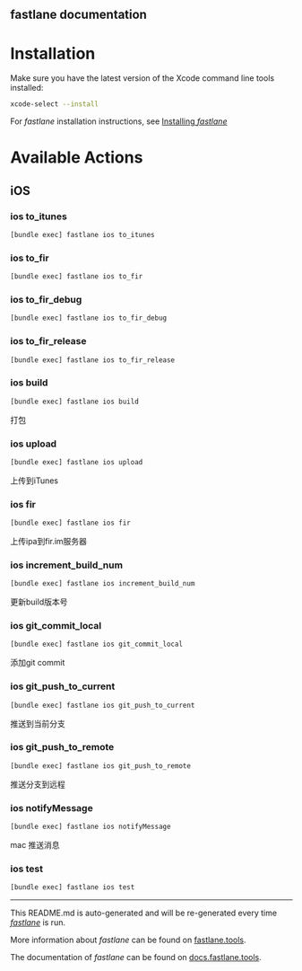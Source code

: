fastlane documentation
----

# Installation

Make sure you have the latest version of the Xcode command line tools installed:

```sh
xcode-select --install
```

For _fastlane_ installation instructions, see [Installing _fastlane_](https://docs.fastlane.tools/#installing-fastlane)

# Available Actions

## iOS

### ios to_itunes

```sh
[bundle exec] fastlane ios to_itunes
```



### ios to_fir

```sh
[bundle exec] fastlane ios to_fir
```



### ios to_fir_debug

```sh
[bundle exec] fastlane ios to_fir_debug
```



### ios to_fir_release

```sh
[bundle exec] fastlane ios to_fir_release
```



### ios build

```sh
[bundle exec] fastlane ios build
```

打包

### ios upload

```sh
[bundle exec] fastlane ios upload
```

上传到iTunes

### ios fir

```sh
[bundle exec] fastlane ios fir
```

上传ipa到fir.im服务器

### ios increment_build_num

```sh
[bundle exec] fastlane ios increment_build_num
```

更新build版本号

### ios git_commit_local

```sh
[bundle exec] fastlane ios git_commit_local
```

添加git commit

### ios git_push_to_current

```sh
[bundle exec] fastlane ios git_push_to_current
```

推送到当前分支

### ios git_push_to_remote

```sh
[bundle exec] fastlane ios git_push_to_remote
```

推送分支到远程

### ios notifyMessage

```sh
[bundle exec] fastlane ios notifyMessage
```

mac 推送消息

### ios test

```sh
[bundle exec] fastlane ios test
```



----

This README.md is auto-generated and will be re-generated every time [_fastlane_](https://fastlane.tools) is run.

More information about _fastlane_ can be found on [fastlane.tools](https://fastlane.tools).

The documentation of _fastlane_ can be found on [docs.fastlane.tools](https://docs.fastlane.tools).
